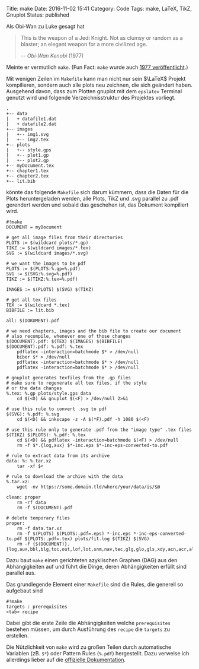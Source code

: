 Title: make
Date: 2016-11-02 15:41
Category: Code
Tags: make, LaTeX, TikZ, Gnuplot
Status: published

Als Obi-Wan zu Luke gesagt hat

> This is the weapon of a Jedi Knight.
> Not as clumsy or random as a blaster;
> an elegant weapon for a more civilized age.
>
> -- <cite>Obi-Wan Kenobi</cite> (1977)

Meinte er vermutlich `make`. (Fun Fact: `make` wurde auch [1977 veröffentlicht](https://en.wikipedia.org/wiki/Make_(software)).)

Mit wenigen Zeilen im `Makefile` kann man nicht nur sein $\LaTeX$ Projekt
kompilieren, sondern auch alle plots neu zeichnen, die sich geändert haben.
Ausgehend davon, dass zum Plotten gnuplot mit dem `epslatex` Terminal genutzt
wird und folgende Verzeichnisstruktur des Projektes vorliegt.

    .
    +-- data
    |   + datafile1.dat
    |   + datafile2.dat
    +-- images
    |   +-- img1.svg
    |   +-- img2.tex
    +-- plots
    |   +-- style.gps
    |   +-- plot1.gp
    |   +-- plot2.gp
    +-- myDocument.tex
    +-- chapter1.tex
    +-- chapter2.tex
    +-- lit.bib

könnte das folgende `Makefile` sich darum kümmern, dass die Daten für die Plots
heruntergeladen werden, alle Plots, TikZ und .svg parallel zu .pdf gerendert
werden und sobald das geschehen ist, das Dokument kompiliert wird.

    #!make
    DOCUMENT = myDocument
    
    # get all image files from their directories
    PLOTS := $(wildcard plots/*.gp)
    TIKZ := $(wildcard images/*.tex)
    SVG := $(wildcard images/*.svg)
    
    # we want the images to be pdf
    PLOTS := $(PLOTS:%.gp=%.pdf) 
    SVG := $(SVG:%.svg=%.pdf) 
    TIKZ := $(TIKZ:%.tex=%.pdf)
    
    IMAGES := $(PLOTS) $(SVG) $(TIKZ)
    
    # get all tex files
    TEX := $(wildcard *.tex)
    BIBFILE := lit.bib
    
    all: $(DOKUMENT).pdf
    
    # we need chapters, images and the bib file to create our document
    # also recompile, whenever one of those changes
    $(DOCUMENT).pdf: $(TEX) $(IMAGES) $(BIBFILE)
    $(DOCUMENT).pdf: %.pdf: %.tex
    	pdflatex -interaction=batchmode $* > /dev/null
    	biber $* > /dev/null
    	pdflatex -interaction=batchmode $* > /dev/null
    	pdflatex -interaction=batchmode $* > /dev/null
    
    # gnuplot generates texfiles from the .gp files
    # make sure to regenerate all tex files, if the style
    # or the data changes
    %.tex: %.gp plots/style.gps data
    	cd $(<D) && gnuplot $(<F) > /dev/null 2>&1
    
    # use this rule to convert .svg to pdf
    $(SVG): %.pdf: %.svg
    	cd $(<D) && inkscape -z -A $(*F).pdf -h 1080 $(<F)
    
    # use this rule only to generate .pdf from the "image type" .tex files
    $(TIKZ) $(PLOTS): %.pdf: %.tex
    	cd $(<D) && pdflatex -interaction=batchmode $(<F) > /dev/null
    	rm -f $*.{log,aux} $*-inc.eps $*-inc-eps-converted-to.pdf
    
    # rule to extract data from its archive
    data: %: %.tar.xz
    	tar -xf $<
    
    # rule to download the archive with the data
    %.tar.xz:
    	wget -nv https://some.domain.tld/where/your/data/is/$@
    
    clean: proper
    	rm -rf data
    	rm -f $(DOCUMENT).pdf
    
    # delete temporary files
    proper:
    	rm -f data.tar.xz
    	rm -f $(PLOTS) $(PLOTS:.pdf=.eps) *-inc.eps *-inc-eps-converted-to.pdf $(PLOTS:.pdf=.tex) plots/fit.log $(TIKZ) $(SVG)
    	rm -f {$(DOCUMENT)}.{log,aux,bbl,blg,toc,out,lof,lot,snm,nav,tec,glg,glo,gls,xdy,acn,acr,alg,bcf,run.xml}

Dazu baut `make` einen gerichteten azyklischen Graphen (DAG) aus den 
Abhängigkeiten auf und führt die Dinge, deren Abhängigkeiten erfüllt sind
parallel aus.

Das grundlegende Element einer `Makefile` sind die Rules, die generell so
aufgebaut sind

    #!make
    targets : prerequisites
    <tab> recipe

Dabei gibt die erste Zeile die Abhängigkeiten welche `prerequisites` bestehen
müssen, um durch Ausführung des `recipe` die `targets` zu erstellen.

Die Nützlichkeit von `make` wird zu großen Teilen durch automatische 
Variablen (zB. `$*`) oder Pattern Rules (`%.pdf`) hergestellt.
Dazu verweise ich allerdings lieber auf die [offizielle Dokumentation](https://www.gnu.org/software/make/manual/).

